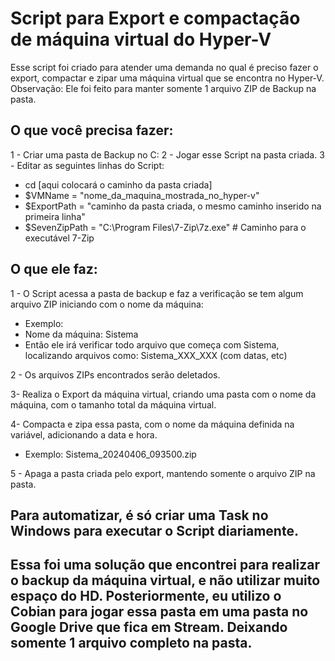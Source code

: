 # Script para Export e compactação de máquina virtual do Hyper-V

Esse script foi criado para atender uma demanda no qual é preciso fazer o export, compactar e zipar uma máquina virtual que se encontra no Hyper-V.
Observação: Ele foi feito para manter somente 1 arquivo ZIP de Backup na pasta.

## O que você precisa fazer:

1 - Criar uma pasta de Backup no C:
2 - Jogar esse Script na pasta criada. 
3 - Editar as seguintes linhas do Script: 

- cd [aqui colocará o caminho da pasta criada]
- $VMName = "nome_da_maquina_mostrada_no_hyper-v"
- $ExportPath = "caminho da pasta criada, o mesmo caminho inserido na primeira linha"
- $SevenZipPath = "C:\Program Files\7-Zip\7z.exe" # Caminho para o executável 7-Zip

## O que ele faz:

1 - O Script acessa a pasta de backup e faz a verificação se tem algum arquivo ZIP iniciando com o nome da máquina: 

- Exemplo: 
- Nome da máquina: Sistema
- Então ele irá verificar todo arquivo que começa com Sistema, localizando arquivos como: Sistema_XXX_XXX (com datas, etc)

2 - Os arquivos ZIPs encontrados serão deletados.

3- Realiza o Export da máquina virtual, criando uma pasta com o nome da máquina, com o tamanho total da máquina virtual.

4- Compacta e zipa essa pasta, com o nome da máquina definida na variável, adicionando a data e hora.

- Exemplo: Sistema_20240406_093500.zip

5 - Apaga a pasta criada pelo export, mantendo somente o arquivo ZIP na pasta.

## Para automatizar, é só criar uma Task no Windows para executar o Script diariamente.

## Essa foi uma solução que encontrei para realizar o backup da máquina virtual, e não utilizar muito espaço do HD. Posteriormente, eu utilizo o Cobian para jogar essa pasta em uma pasta no Google Drive que fica em Stream. Deixando somente 1 arquivo completo na pasta.


